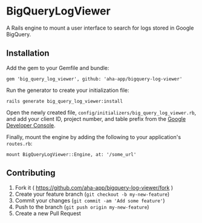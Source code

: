 # BigQueryLogViewer

A Rails engine to mount a user interface to search for logs stored in Google BigQuery.

## Installation

Add the gem to your Gemfile and bundle:

`gem 'big_query_log_viewer', github: 'aha-app/bigquery-log-viewer'`

Run the generator to create your initialization file:

`rails generate big_query_log_viewer:install`

Open the newly created file, `config/initializers/big_query_log_viewer.rb`, and add your client ID, project number, and table prefix from the [Google Developer Console](https://console.developers.google.com).

Finally, mount the engine by adding the following to your application's `routes.rb`: 

`mount BigQueryLogViewer::Engine, at: '/some_url'`

## Contributing

1. Fork it ( https://github.com/aha-app/bigquery-log-viewer/fork )
2. Create your feature branch (`git checkout -b my-new-feature`)
3. Commit your changes (`git commit -am 'Add some feature'`)
4. Push to the branch (`git push origin my-new-feature`)
5. Create a new Pull Request
